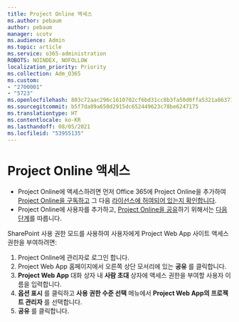 ```yaml
---
title: Project Online 액세스
ms.author: pebaum
author: pebaum
manager: scotv
ms.audience: Admin
ms.topic: article
ms.service: o365-administration
ROBOTS: NOINDEX, NOFOLLOW
localization_priority: Priority
ms.collection: Adm_O365
ms.custom:
- "2700001"
- "5723"
ms.openlocfilehash: 803c72aac296c1610702cf6bd31cc8b3fa50d0ffa5321a8637186992bd51de3f
ms.sourcegitcommit: b5f7da89a650d2915dc652449623c78be6247175
ms.translationtype: HT
ms.contentlocale: ko-KR
ms.lasthandoff: 08/05/2021
ms.locfileid: "53955135"
---
```

# <a name="access-project-online"></a>Project Online 액세스

- Project Online에 액세스하려면 먼저 Office 365에 Project Online을 추가하여 [Project Online을 구독하고](https://docs.microsoft.com/ProjectOnline/get-started-with-project-online) 그 다음 [라이선스에 허여되어 있는지 확인합니다](https://docs.microsoft.com/ProjectOnline/step-1-sign-up-for-project-online#next-make-sure-you-can-get-in).
- Project Online에 사용자를 추가하고, [Project Online을 공유](https://docs.microsoft.com/ProjectOnline/step-2-add-people-to-project-online#4-finally-share-project-online-with-the-people-you-added)하기 위해서는 [다음 단계](https://docs.microsoft.com/ProjectOnline/step-2-add-people-to-project-online)를 따릅니다.

SharePoint 사용 권한 모드를 사용하여 사용자에게 Project Web App 사이트 액세스 권한을 부여하려면:

1. Project Online에 관리자로 로그인 합니다.
2. Project Web App 홈페이지에서 오른쪽 상단 모서리에 있는 **공유** 를 클릭합니다.
3. **Project Web App** 대화 상자 내 **사람 초대** 상자에 액세스 권한을 부여할 사용자 이름을 입력합니다.
4. **옵션 표시** 를 클릭하고 **사용 권한 수준 선택** 메뉴에서 **Project Web App의 프로젝트 관리자** 를 선택합니다.
5. **공유** 를 클릭합니다.
